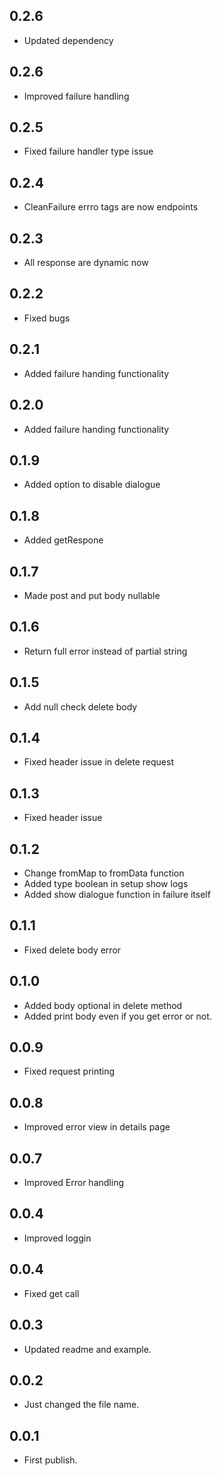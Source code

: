 ## 0.2.6

- Updated dependency

## 0.2.6

- Improved failure handling

## 0.2.5

- Fixed failure handler type issue

## 0.2.4

- CleanFailure errro tags are now endpoints

## 0.2.3

- All response are dynamic now

## 0.2.2

- Fixed bugs

## 0.2.1

- Added failure handing functionality

## 0.2.0

- Added failure handing functionality

## 0.1.9

- Added option to disable dialogue

## 0.1.8

- Added getRespone

## 0.1.7

- Made post and put body nullable

## 0.1.6

- Return full error instead of partial string

## 0.1.5

- Add null check delete body

## 0.1.4

- Fixed header issue in delete request

## 0.1.3

- Fixed header issue

## 0.1.2

- Change fromMap to fromData function
- Added type boolean in setup show logs
- Added show dialogue function in failure itself

## 0.1.1

- Fixed delete body error

## 0.1.0

- Added body optional in delete method
- Added print body even if you get error or not.

## 0.0.9

- Fixed request printing

## 0.0.8

- Improved error view in details page

## 0.0.7

- Improved Error handling

## 0.0.4

- Improved loggin

## 0.0.4

- Fixed get call

## 0.0.3

- Updated readme and example.

## 0.0.2

- Just changed the file name.

## 0.0.1

- First publish.
